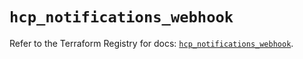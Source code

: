 # `hcp_notifications_webhook`

Refer to the Terraform Registry for docs: [`hcp_notifications_webhook`](https://registry.terraform.io/providers/hashicorp/hcp/0.91.0/docs/resources/notifications_webhook).
